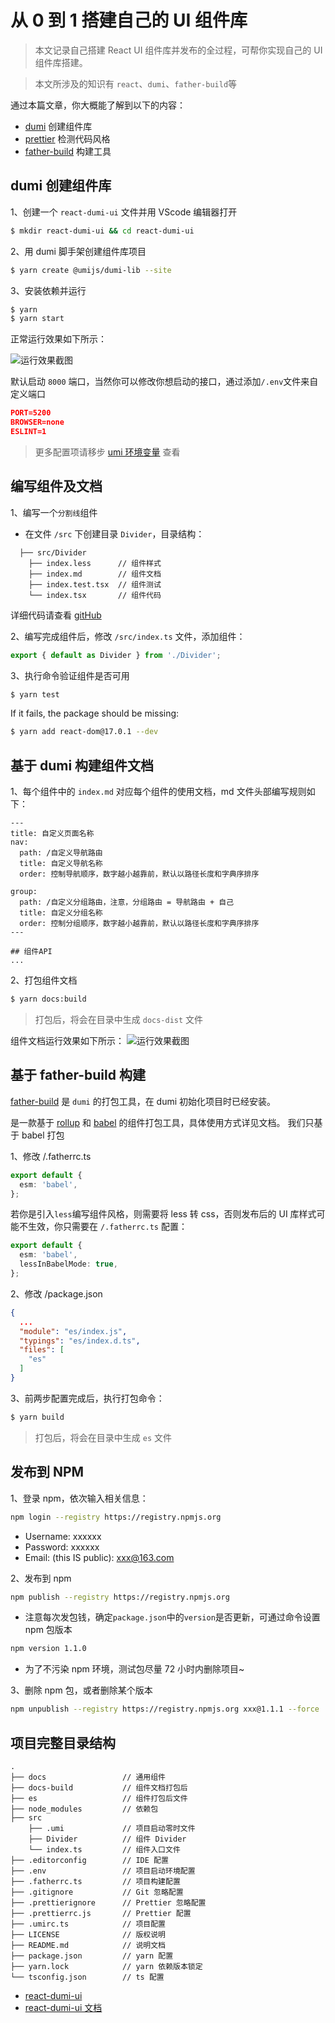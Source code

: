 # 从 0 到 1 搭建自己的 UI 组件库

> 本文记录自己搭建 React UI 组件库并发布的全过程，可帮你实现自己的 UI 组件库搭建。

> 本文所涉及的知识有 `react`、`dumi`、`father-build`等

通过本篇文章，你大概能了解到以下的内容：

- [dumi](https://d.umijs.org/zh-CN/config) 创建组件库
- [prettier](https://prettier.io/docs/en/index.html) 检测代码风格
- [father-build](https://github.com/umijs/father) 构建工具

## dumi 创建组件库

1、创建一个 `react-dumi-ui` 文件并用 VScode 编辑器打开

```bash
$ mkdir react-dumi-ui && cd react-dumi-ui
```

2、用 dumi 脚手架创建组件库项目

```bash
$ yarn create @umijs/dumi-lib --site
```

3、安装依赖并运行

```bash
$ yarn
$ yarn start
```

正常运行效果如下所示：

![运行效果截图](/statics/init-start.png)

默认启动 `8000` 端口，当然你可以修改你想启动的接口，通过添加`/.env`文件来自定义端口

```json
PORT=5200
BROWSER=none
ESLINT=1
```

> 更多配置项请移步 [umi 环境变量](https://umijs.org/zh-CN/docs/env-variables) 查看

## 编写组件及文档

1、编写一个`分割线`组件

- 在文件 `/src` 下创建目录 `Divider`，目录结构：

```
  ├── src/Divider
    ├── index.less      // 组件样式
    ├── index.md        // 组件文档
    ├── index.test.tsx  // 组件测试
    └── index.tsx       // 组件代码
```

详细代码请查看 [gitHub](https://github.com/liu-ningning/react-dumi-ui/tree/main/src/Divider)

2、编写完成组件后，修改 `/src/index.ts` 文件，添加组件：

```ts
export { default as Divider } from './Divider';
```

3、执行命令验证组件是否可用

```bash
$ yarn test
```

If it fails, the package should be missing:

```bash
$ yarn add react-dom@17.0.1 --dev
```

## 基于 dumi 构建组件文档

1、每个组件中的 `index.md` 对应每个组件的使用文档，md 文件头部编写规则如下：

```
---
title: 自定义页面名称
nav:
  path: /自定义导航路由
  title: 自定义导航名称
  order: 控制导航顺序，数字越小越靠前，默认以路径长度和字典序排序

group:
  path: /自定义分组路由，注意，分组路由 = 导航路由 + 自己
  title: 自定义分组名称
  order: 控制分组顺序，数字越小越靠前，默认以路径长度和字典序排序
---

## 组件API
...
```

2、打包组件文档

```bash
$ yarn docs:build
```

> 打包后，将会在目录中生成 `docs-dist` 文件

组件文档运行效果如下所示： ![运行效果截图](/statics/divider.png)

## 基于 father-build 构建

[father-build](https://github.com/umijs/father) 是 `dumi` 的打包工具，在 dumi 初始化项目时已经安装。

是一款基于 [rollup](https://www.rollupjs.com/) 和 [babel](https://www.babeljs.cn/docs/) 的组件打包工具，具体使用方式详见文档。 我们只基于 babel 打包

1、修改 /.fatherrc.ts

```ts
export default {
  esm: 'babel',
};
```

若你是引入`less`编写组件风格，则需要将 less 转 css，否则发布后的 UI 库样式可能不生效，你只需要在 `/.fatherrc.ts` 配置：

```ts
export default {
  esm: 'babel',
  lessInBabelMode: true,
};
```

2、修改 /package.json

```json
{
  ...
  "module": "es/index.js",
  "typings": "es/index.d.ts",
  "files": [
    "es"
  ]
}
```

3、前两步配置完成后，执行打包命令：

```bash
$ yarn build
```

> 打包后，将会在目录中生成 `es` 文件

## 发布到 NPM

1、登录 npm，依次输入相关信息：

```bash
npm login --registry https://registry.npmjs.org
```

- Username: xxxxxx
- Password: xxxxxx
- Email: (this IS public): xxx@163.com

2、发布到 npm

```bash
npm publish --registry https://registry.npmjs.org
```

- 注意每次发包钱，确定`package.json`中的`version`是否更新，可通过命令设置 npm 包版本

```bash
npm version 1.1.0
```

- 为了不污染 npm 环境，测试包尽量 72 小时内删除项目~

3、删除 npm 包，或者删除某个版本

```bash
npm unpublish --registry https://registry.npmjs.org xxx@1.1.1 --force
```

## 项目完整目录结构

```
.
├── docs                 // 通用组件
├── docs-build           // 组件文档打包后
├── es                   // 组件打包后文件
├── node_modules         // 依赖包
├── src
    ├── .umi             // 项目启动零时文件
    ├── Divider          // 组件 Divider
    └── index.ts         // 组件入口文件
├── .editorconfig        // IDE 配置
├── .env                 // 项目启动环境配置
├── .fatherrc.ts         // 项目构建配置
├── .gitignore           // Git 忽略配置
├── .prettierignore      // Prettier 忽略配置
├── .prettierrc.js       // Prettier 配置
├── .umirc.ts            // 项目配置
├── LICENSE              // 版权说明
├── README.md            // 说明文档
├── package.json         // yarn 配置
├── yarn.lock            // yarn 依赖版本锁定
└── tsconfig.json        // ts 配置
```

- [react-dumi-ui](https://github.com/liu-ningning/react-dumi-ui)
- [react-dumi-ui 文档](http://49.232.221.71:5206)
